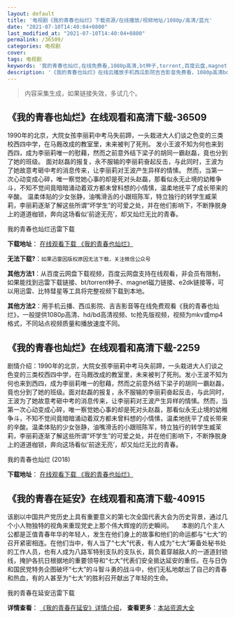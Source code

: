 ```yaml
---
layout: default
title: '电视剧《我的青春也灿烂》下载资源/在线播放/视频地址/1080p/高清/蓝光'
date: "2021-07-10T14:40:04+0800"
last_modified_at: "2021-07-10T14:40:04+0800"
permalink: /36509/
categories: 电视剧
cover:
tags: 电视剧
keywords: '我的青春也灿烂,在线免费看,1080p高清,bt种子,torrent,百度云盘,magnet,磁力链,迅雷下载资源'
description: '《我的青春也灿烂》在线云播放手机西瓜影院吉吉影音免费看，1080p高清bd/hd未删减完整版和tc抢先枪版，mkv/mp4格式，附带bt/torrent种子、magnet/磁力链、百度云盘、网盘资源迅雷下载链接'
---
```


>内容采集生成，如果链接失效，多试几个。


## 《我的青春也灿烂》在线观看和高清下载-36509

1990年的北京，大院女孩李丽莉中考马失前蹄，一头栽进大人们谈之色变的三类校西四中学，在马厩改成的教室里，未来被判了死刑。 发小王波不知为何也来到西四，成为李丽莉唯一的慰藉，然而之前意外结下梁子的胡同一霸赵磊，竟也分到了她的班级。 面对赵磊的报复，永不服输的李丽莉奋起反击，与此同时，王波为了她故意考砸中考的消息传来，让李丽莉对王波产生异样的情愫。 然而，当第一次心动变成心碎，唯一察觉她心事的却是死对头赵磊，那看似永无止境的幼稚争斗，不知不觉间竟暗暗涌动着双方都未曾料想的小情愫，温柔地抚平了成长带来的辛酸。 温柔体贴的少女张静，油嘴滑舌的小跟班陈军，特立独行的转学生臧茉莉，李丽莉逐渐了解这些所谓“坏学生”的可爱之处，并在他们影响下，不断挣脱身上的道道枷锁，奔向这场看似‘前途无亮’，却又灿烂无比的青春。


我的青春也灿烂迅雷下载

**下载地址**： [在线观看下载 《我的青春也灿烂》](https://www.993dy.com//vod-detail-id-34146.html) 


**无法下载?**：`如果迅雷因版权原因无法下载，关注微信公众号 `

**其他方法1**：从百度云网盘下载视频，百度云网盘支持在线观看，非会员有限制，如果能找到迅雷下载链接、bt/torrent种子、magnet磁力链接、e2dk链接等，可以用迅雷、比特彗星等工具将完整视频下载到本地。

**其他方法2**：用手机云播、西瓜影院、吉吉影音等在线免费观看《我的青春也灿烂》，一般提供1080p高清、hd/bd高清视频、tc抢先版视频，视频为mkv或mp4格式，不同站点视频质量和播放速度不同。


## 《我的青春也灿烂》在线观看和高清下载-2259

剧情介绍：1990年的北京，大院女孩李丽莉中考马失前蹄，一头栽进大人们谈之色变的三类校西四中学，在马厩改成的教室里，未来被判了死刑。发小王波不知为何也来到西四，成为李丽莉唯一的慰藉，然而之前意外结下梁子的胡同一霸赵磊，竟也分到了她的班级。面对赵磊的报复，永不服输的李丽莉奋起反击，与此同时，王波为了她故意考砸中考的消息传来，让李丽莉对王波产生异样的情愫。然而，当第一次心动变成心碎，唯一察觉她心事的却是死对头赵磊，那看似永无止境的幼稚争斗，不知不觉间竟暗暗涌动着双方都未曾料想的小情愫，温柔地抚平了成长带来的辛酸。温柔体贴的少女张静，油嘴滑舌的小跟班陈军，特立独行的转学生臧茉莉，李丽莉逐渐了解这些所谓“坏学生”的可爱之处，并在他们影响下，不断挣脱身上的道道枷锁，奔向这场看似‘前途无亮’，却又灿烂无比的青春。


我的青春也灿烂 (2018)

**下载地址**： [在线观看下载 《我的青春也灿烂》](https://www.btbtdy.me/btdy/dy14192.html) 


## 《我的青春在延安》在线观看和高清下载-40915

该剧以中国共产党历史上具有重要意义的第七次全国代表大会为历史背景，通过几个小人物独特的视角来重现党史上那个伟大辉煌的历史瞬间。</div>　　本剧的几个主人公都是正值青春年华的年轻人，发生在他们身上的故事和他们的命运都与“七大”的召开紧密相连。在他们当中，有人当了&ldquo;七大”代表，有人成为&ldquo;七大”筹备处秘书处的工作人员，也有人成为八路军特别支队的支队长，肩负着穿越敌人的一道道封锁线，掩护各抗日根据地的重要领导和“七大”代表们安全抵达延安的重任。在与日伪和国民党特务企图破坏&ldquo;七大”的斗智斗勇的战斗中，他们无私地献出了自己的青春和热血，有的人甚至为&ldquo;七大”的胜利召开献出了年轻的生命。</div>


我的青春在延安迅雷下载

**详情查看**： [《我的青春在延安》详情介绍](/movie/40915/)， **查看更多**：[本站资源大全](/movie/t/all/)

